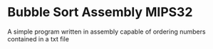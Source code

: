 # Bubble Sort Assembly MIPS32
 A simple program written in assembly capable of ordering numbers contained in a txt file
